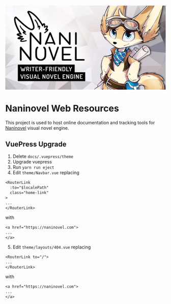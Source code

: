 ![Naninovel](https://github.com/Elringus/NaninovelWeb/blob/master/docs/.vuepress/public/assets/img/og.jpg) 

# Naninovel Web Resources

This project is used to host online documentation and tracking tools for [Naninovel](https://naninovel.com) visual novel engine.

## VuePress Upgrade

1. Delete `docs/.vuepress/theme`
2. Upgrade vuepress
3. Run `yarn run eject`
4. Edit `theme/Navbar.vue` replacing
```
<RouterLink
  :to="$localePath"
  class="home-link"
>
...
</RouterLink>
```
with

```
<a href="https://naninovel.com">
...
</a>
```
5. Edit `theme/layouts/404.vue` replacing
```
<RouterLink to="/">
...
</RouterLink>
```
with
```
<a href="https://naninovel.com">
...
</a>
```
